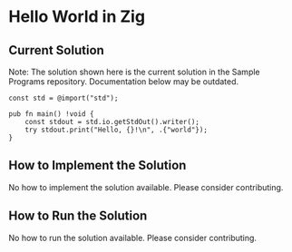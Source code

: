 # Hello World in Zig

## Current Solution

Note: The solution shown here is the current solution in the Sample Programs repository. Documentation below may be outdated.

```Zig
const std = @import("std");

pub fn main() !void {
    const stdout = std.io.getStdOut().writer();
    try stdout.print("Hello, {}!\n", .{"world"});
}

```

## How to Implement the Solution

No how to implement the solution available. Please consider contributing.

## How to Run the Solution

No how to run the solution available. Please consider contributing.